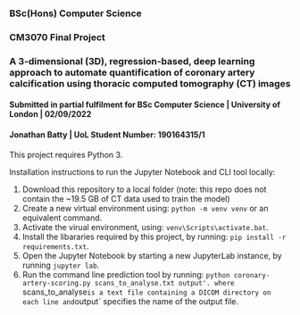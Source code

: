 ### BSc(Hons) Computer Science
### CM3070 Final Project
### A 3-dimensional (3D), regression-based, deep learning approach to automate quantification of coronary artery calcification using thoracic computed tomography (CT) images                #

#### Submitted in partial fulfilment for BSc Computer Science | University of London | 02/09/2022
#### Jonathan Batty | UoL Student Number: 190164315/1

This project requires Python 3.

Installation instructions to run the Jupyter Notebook and CLI tool locally:
1. Download this repository to a local folder (note: this repo does not contain the ~19.5 GB of CT data used to train the model)
1. Create a new virtual environment using: `python -m venv venv` or an equivalent command.
1. Activate the virual environment, using: `venv\Scripts\activate.bat`.
1. Install the libararies required by this project, by running: `pip install -r requirements.txt`.
1. Open the Jupyter Notebook by starting a new JupyterLab instance, by running `jupyter lab`.
1. Run the command line prediction tool by running: `python coronary-artery-scoring.py scans_to_analyse.txt output'. where `scans_to_analyse` is a text file containing a DICOM directory on each line and `output` specifies the name of the output file.
